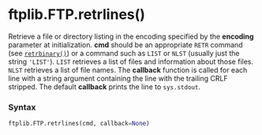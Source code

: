 # ftplib.FTP.retrlines()

Retrieve a file or directory listing in the encoding specified by the **encoding** parameter at initialization. **cmd** should be an appropriate `RETR` command (see [`retrbinary()`](/modules/ftplib/FTP/retrbinary.md)) or a command such as `LIST` or `NLST` (usually just the string `'LIST'`). `LIST` retrieves a list of files and information about those files. `NLST` retrieves a list of file names. The **callback** function is called for each line with a string argument containing the line with the trailing CRLF stripped. The default **callback** prints the line to `sys.stdout`.

### Syntax

```python
ftplib.FTP.retrlines(cmd, callback=None)
```